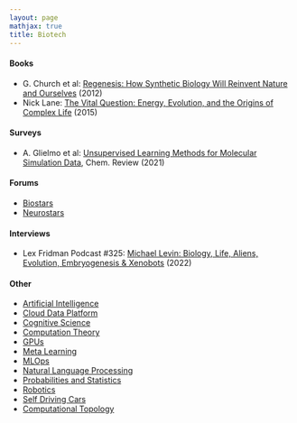 ```yaml
---
layout: page
mathjax: true
title: Biotech
---
```

#### Books
* G. Church et al: [Regenesis: How Synthetic Biology Will Reinvent Nature and Ourselves](https://www.amazon.com/dp/B0892SSCW4) (2012)
* Nick Lane: [The Vital Question: Energy, Evolution, and the Origins of Complex Life](https://www.amazon.com/gp/product/B00OD8Z4JW/ref=dbs_a_def_rwt_bibl_vppi_i1) (2015)

#### Surveys
* A. Glielmo et al: [Unsupervised Learning Methods for Molecular Simulation Data](https://pubs.acs.org/doi/10.1021/acs.chemrev.0c01195), Chem. Review (2021)

#### Forums
* [Biostars](https://www.biostars.org/)
* [Neurostars](https://neurostars.org/)

#### Interviews
* Lex Fridman Podcast #325: [Michael Levin: Biology, Life, Aliens, Evolution, Embryogenesis & Xenobots](https://www.youtube.com/watch?v=p3lsYlod5OU) (2022)

#### Other
* [Artificial Intelligence](artificial_intelligence.md)
* [Cloud Data Platform](cloud_data_platform.md)
* [Cognitive Science](cognitive_science.md)
* [Computation Theory](computation_theory.md)
* [GPUs](gpus.md)
* [Meta Learning](meta_learning.md)
* [MLOps](mlops.md)
* [Natural Language Processing](natural_language_processing.md)
* [Probabilities and Statistics](probabilities_and_statistics.md)
* [Robotics](robotics.md)
* [Self Driving Cars](self_driving_cars.md)
* [Computational Topology](computational_topology.md)
